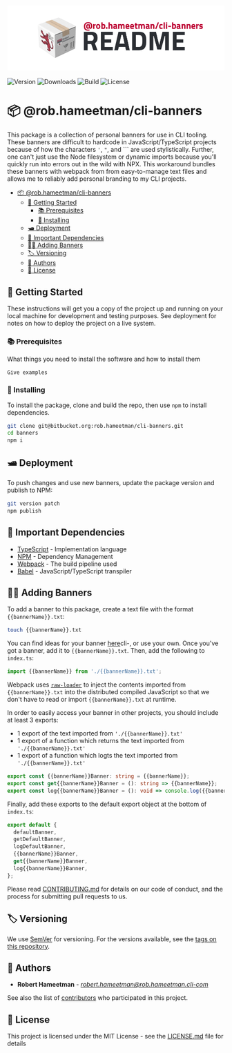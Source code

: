 ![@rob.hameetman/cli-banners][logo]

![Version](https://img.shields.io/npm/v/@rob.hameetman/cli-banners)
![Downloads](https://img.shields.io/npm/dt/@rob.hameetman/cli-banners)
![Build](https://img.shields.io/bitbucket/pipelines/rob.hameetman/cli-banners/master)
![License](https://img.shields.io/npm/l/@rob.hameetman/cli-banners)

# 📦 @rob.hameetman/cli-banners

This package is a collection of personal banners for use in CLI tooling. These banners are difficult to hardcode in
JavaScript/TypeScript projects because of how the characters `'`, `"`, and `\`` are used stylistically. Further, one
can't just use the Node filesystem or dynamic imports because you'll quickly run into errors out in the wild with NPX.
This workaround bundles these banners with webpack from from easy-to-manage text files and allows me to reliably add
personal branding to my CLI projects.

- [📦 @rob.hameetman/cli-banners](#%f0%9f%93%a6-robhameetmancli-banners)
  - [💼 Getting Started](#%f0%9f%92%bc-getting-started)
    - [📚 Prerequisites](#%f0%9f%93%9a-prerequisites)
    - [📲 Installing](#%f0%9f%93%b2-installing)
  - [🛥 Deployment](#%f0%9f%9b%a5-deployment)
  - [🧾 Important Dependencies](#%f0%9f%a7%be-important-dependencies)
  - [🙌🏼 Adding Banners](#%f0%9f%99%8c%f0%9f%8f%bc-adding-banners)
  - [🏷 Versioning](#%f0%9f%8f%b7-versioning)
  - [📜 Authors](#%f0%9f%93%9c-authors)
  - [📄 License](#%f0%9f%93%84-license)

## 💼 Getting Started

These instructions will get you a copy of the project up and running on your local machine for development and testing
purposes. See deployment for notes on how to deploy the project on a live system.

### 📚 Prerequisites

What things you need to install the software and how to install them

```
Give examples
```

### 📲 Installing

To install the package, clone and build the repo, then use `npm` to install dependencies.

```bash
git clone git@bitbucket.org:rob.hameetman/cli-banners.git
cd banners
npm i
```

## 🛥 Deployment

To push changes and use new banners, update the package version and publish to NPM:

```bash
git version patch
npm publish
```

## 🧾 Important Dependencies

* [TypeScript](https://www.typescriptlang.org/) - Implementation language
* [NPM](https://www.npmjs.com/) - Dependency Management
* [Webpack](https://webpack.js.org/) - The build pipeline used
* [Babel](https://babeljs.io/) - JavaScript/TypeScript transpiler

## 🙌🏼 Adding Banners

To add a banner to this package, create a text file with the format `{{bannerName}}.txt`:

```bash
touch {{bannerName}}.txt
```

You can find ideas for your banner [here](http://patorjk.com/software/taag/#p=testall&f=Graffiti&t=rob.hameetman)cli-, or
use your own. Once you've got a banner, add it to `{{bannerName}}.txt`. Then, add the following to `index.ts`:

```TypeScript
import {{bannerName}} from './{{bannerName}}.txt';
```

Webpack uses [`raw-loader`](https://github.com/webpack-contrib/raw-loader) to inject the contents
imported from `{{bannerName}}.txt` into the distributed compiled JavaScript so that we don't have
to read or import `{{bannerName}}.txt` at runtime.

In order to easily access your banner in other projects, you should include at least 3 exports:

* 1 export of the text imported from `'./{{bannerName}}.txt'`
* 1 export of a function which returns the text imported from `'./{{bannerName}}.txt'`
* 1 export of a function which logts the text imported from `'./{{bannerName}}.txt'`

```TypeScript
export const {{bannerName}}Banner: string = {{bannerName}};
export const get{{bannerName}}Banner = (): string => {{bannerName}};
export const log{{bannerName}}Banner = (): void => console.log({{bannerName}});
```

Finally, add these exports to the default export object at the bottom of `index.ts`:

```TypeScript
export default {
  defaultBanner,
  getDefaultBanner,
  logDefaultBanner,
  {{bannerName}}Banner,
  get{{bannerName}}Banner,
  log{{bannerName}}Banner,
};
```

Please read [CONTRIBUTING.md](/CONTRIBUTING.md) for details on our code of conduct, and the process for submitting pull requests to us.

## 🏷 Versioning

We use [SemVer](http://semver.org/) for versioning. For the versions available, see the [tags on this repository](https://github.com/your/project/tags).

## 📜 Authors

* **Robert Hameetman** - *<robert.hameetman@rob.hameetman.cli-com>*

See also the list of [contributors](https://github.com/RobHameetman/packages/graphs/contributors) who participated in this project.

## 📄 License

This project is licensed under the MIT License - see the [LICENSE.md](LICENSE.md) file for details

[logo]: /.github/readme-cli-banners.png "@rob.hameetman/cli-banners"
